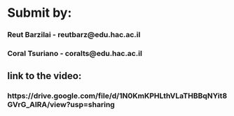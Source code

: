 
<h1>Submit by:</h1>
<h3>Reut Barzilai - reutbarz@edu.hac.ac.il</h3>
<h3>Coral Tsuriano - coralts@edu.hac.ac.il</h3>



<h2>link to the video:</h2>
<h3>https://drive.google.com/file/d/1N0KmKPHLthVLaTHBBqNYit8GVrG_AIRA/view?usp=sharing </h3>

